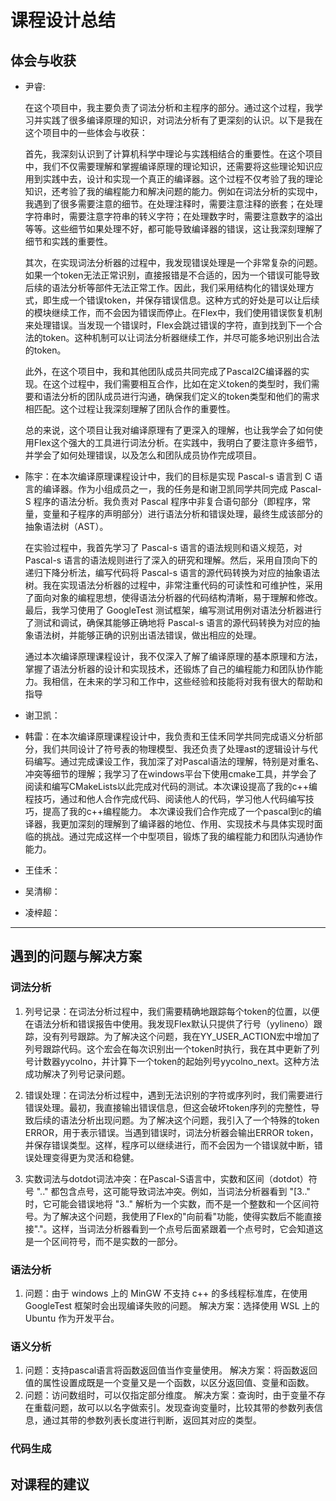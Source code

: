 # 课程设计总结

## 体会与收获

- 尹睿:

    在这个项目中，我主要负责了词法分析和主程序的部分。通过这个过程，我学习并实践了很多编译原理的知识，对词法分析有了更深刻的认识。以下是我在这个项目中的一些体会与收获：

    首先，我深刻认识到了计算机科学中理论与实践相结合的重要性。在这个项目中，我们不仅需要理解和掌握编译原理的理论知识，还需要将这些理论知识应用到实践中去，设计和实现一个真正的编译器。这个过程不仅考验了我的理论知识，还考验了我的编程能力和解决问题的能力。例如在词法分析的实现中，我遇到了很多需要注意的细节。在处理注释时，需要注意注释的嵌套；在处理字符串时，需要注意字符串的转义字符；在处理数字时，需要注意数字的溢出等等。这些细节如果处理不好，都可能导致编译器的错误，这让我深刻理解了细节和实践的重要性。

    其次，在实现词法分析器的过程中，我发现错误处理是一个非常复杂的问题。如果一个token无法正常识别，直接报错是不合适的，因为一个错误可能导致后续的语法分析等部件无法正常工作。因此，我们采用结构化的错误处理方式，即生成一个错误token，并保存错误信息。这种方式的好处是可以让后续的模块继续工作，而不会因为错误而停止。在Flex中，我们使用错误恢复机制来处理错误。当发现一个错误时，Flex会跳过错误的字符，直到找到下一个合法的token。这种机制可以让词法分析器继续工作，并尽可能多地识别出合法的token。

    此外，在这个项目中，我和其他团队成员共同完成了Pascal2C编译器的实现。在这个过程中，我们需要相互合作，比如在定义token的类型时，我们需要和语法分析的团队成员进行沟通，确保我们定义的token类型和他们的需求相匹配。这个过程让我深刻理解了团队合作的重要性。

    总的来说，这个项目让我对编译原理有了更深入的理解，也让我学会了如何使用Flex这个强大的工具进行词法分析。在实践中，我明白了要注意许多细节，并学会了如何处理错误，以及怎么和团队成员协作完成项目。

- 陈宇：在本次编译原理课程设计中，我们的目标是实现 Pascal-s 语言到 C 语言的编译器。作为小组成员之一，我的任务是和谢卫凯同学共同完成 Pascal-S 程序的语法分析。我负责对 Pascal 程序中非复合语句部分（即程序，常量，变量和子程序的声明部分）进行语法分析和错误处理，最终生成该部分的抽象语法树（AST）。

    在实验过程中，我首先学习了 Pascal-s 语言的语法规则和语义规范，对 Pascal-s 语言的语法规则进行了深入的研究和理解。然后，采用自顶向下的递归下降分析法，编写代码将 Pascal-s 语言的源代码转换为对应的抽象语法树。我在实现语法分析器的过程中，非常注重代码的可读性和可维护性，采用了面向对象的编程思想，使得语法分析器的代码结构清晰，易于理解和修改。最后，我学习使用了 GoogleTest 测试框架，编写测试用例对语法分析器进行了测试和调试，确保其能够正确地将 Pascal-s 语言的源代码转换为对应的抽象语法树，并能够正确的识别出语法错误，做出相应的处理。

    通过本次编译原理课程设计，我不仅深入了解了编译原理的基本原理和方法，掌握了语法分析器的设计和实现技术，还锻炼了自己的编程能力和团队协作能力。我相信，在未来的学习和工作中，这些经验和技能将对我有很大的帮助和指导
    
- 谢卫凯：

- 韩雷：在本次编译原理课程设计中，我负责和王佳禾同学共同完成语义分析部分，我们共同设计了符号表的物理模型、我还负责了处理ast的逻辑设计与代码编写。通过完成课设工作，我加深了对Pascal语法的理解，特别是对重名、冲突等细节的理解；我学习了在windows平台下使用cmake工具，并学会了阅读和编写CMakeLists以此完成对代码的测试。本次课设提高了我的c++编程技巧，通过和他人合作完成代码、阅读他人的代码，学习他人代码编写技巧，提高了我的c++编程能力。
    本次课设我们合作完成了一个pascal到c的编译器，我更加深刻的理解到了编译器的地位、作用、实现技术与具体实现时面临的挑战。通过完成这样一个中型项目，锻炼了我的编程能力和团队沟通协作能力。

- 王佳禾：

- 吴清柳：

- 凌梓超：

---

## 遇到的问题与解决方案

### 词法分析

1. 列号记录：在词法分析过程中，我们需要精确地跟踪每个token的位置，以便在语法分析和错误报告中使用。我发现Flex默认只提供了行号（yylineno）跟踪，没有列号跟踪。为了解决这个问题，我在YY_USER_ACTION宏中增加了列号跟踪代码。这个宏会在每次识别出一个token时执行，我在其中更新了列号计数器yycolno，并计算下一个token的起始列号yycolno_next。这种方法成功解决了列号记录问题。

2. 错误处理：在词法分析过程中，遇到无法识别的字符或序列时，我们需要进行错误处理。最初，我直接输出错误信息，但这会破坏token序列的完整性，导致后续的语法分析出现问题。为了解决这个问题，我引入了一个特殊的token ERROR，用于表示错误。当遇到错误时，词法分析器会输出ERROR token，并保存错误类型。这样，程序可以继续进行，而不会因为一个错误就中断，错误处理变得更为灵活和稳健。

3. 实数词法与dotdot词法冲突：在Pascal-S语言中，实数和区间（dotdot）符号 ".." 都包含点号，这可能导致词法冲突。例如，当词法分析器看到 "[3.." 时，它可能会错误地将 "3.." 解析为一个实数，而不是一个整数和一个区间符号。为了解决这个问题，我使用了Flex的"向前看"功能，使得实数后不能直接接"."。这样，当词法分析器看到一个点号后面紧跟着一个点号时，它会知道这是一个区间符号，而不是实数的一部分。

### 语法分析

1. 问题：由于 windows 上的 MinGW 不支持 c++ 的多线程标准库，在使用 GoogleTest 框架时会出现编译失败的问题。
   解决方案：选择使用 WSL 上的 Ubuntu 作为开发平台。

### 语义分析

1. 问题：支持pascal语言将函数返回值当作变量使用。
   解决方案：将函数返回值的属性设置成既是一个变量又是一个函数，以区分返回值、变量和函数。
2. 问题：访问数组时，可以仅指定部分维度。
   解决方案：查询时，由于变量不存在重载问题，故可以以名字做索引。发现查询变量时，比较其带的参数列表信息，通过其带的参数列表长度进行判断，返回其对应的类型。

### 代码生成



## 对课程的建议